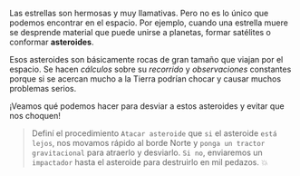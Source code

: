 <gs-attire attire-url="https://raw.githubusercontent.com/MumukiProject/mumuki-guia-gobstones-practica-integradora-primaria/master/assets/attires/config_1551115873723.json"></gs-attire>

<gs-toolbox toolbox-url="https://raw.githubusercontent.com/MumukiProject/mumuki-guia-gobstones-repeticion-condicional-ii-kids/master/assets/toolbox.xml">
</gs-toolbox>

Las estrellas son hermosas y muy llamativas. Pero no es lo único que podemos encontrar en el espacio. Por ejemplo, cuando una estrella muere se desprende material que puede unirse a planetas, formar satélites o conformar **asteroides**. 

Esos asteroides son básicamente rocas de gran tamaño que viajan por el espacio. Se hacen _cálculos_ sobre su _recorrido_ y _observaciones_ constantes porque si se acercan mucho a la Tierra podrían chocar y causar muchos problemas serios. 

¡Veamos qué podemos hacer para desviar a estos asteroides y evitar que nos choquen!

> Definí el procedimiento `Atacar asteroide` que `si` el asteroide `está lejos`, nos movamos rápido al borde Norte y `ponga un tractor gravitacional` para atraerlo y desviarlo. `Si no`, enviaremos un `impactador` hasta el asteroide para destruirlo en mil pedazos. :collision: